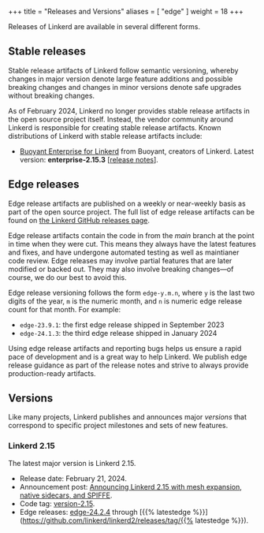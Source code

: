 +++
title = "Releases and Versions"
aliases = [ "edge" ]
weight = 18
+++

Releases of Linkerd are available in several different forms.

## Stable releases

Stable release artifacts of Linkerd follow semantic versioning, whereby changes
in major version denote large feature additions and possible breaking changes
and changes in minor versions denote safe upgrades without breaking changes.

As of February 2024, Linkerd no longer provides stable release artifacts in the
open source project itself. Instead, the vendor community around Linkerd is
responsible for creating stable release artifacts. Known distributions of
Linkerd with stable release artifacts include:

- [Buoyant Enterprise for Linkerd](https://docs.buoyant.io/buoyant-enterprise-linkerd)
  from Buoyant, creators of Linkerd.
  Latest version: **enterprise-2.15.3**
  [[release notes](https://docs.buoyant.io/release-notes/buoyant-enterprise-linkerd/enterprise-2.15.3/)].

## Edge releases

Edge release artifacts are published on a weekly or near-weekly basis as part of
the open source project. The full list of edge release artifacts can be found on
[the Linkerd GitHub releases
page](https://github.com/linkerd/linkerd2/releases).

Edge release artifacts contain the code in from the _main_ branch at the point
in time when they were cut. This means they always have the latest features and
fixes, and have undergone automated testing as well as maintianer code review.
Edge releases may involve partial features that are later modified or backed
out. They may also involve breaking changes—of course, we do our best to avoid
this.

Edge release versioning follows the form `edge-y.m.n`, where `y` is the last two
digits of the year, `m` is the numeric month, and `n` is numeric edge release
count for that month. For example:

- `edge-23.9.1`: the first edge release shipped in September 2023
- `edge-24.1.3`: the third edge release shipped in January 2024

Using edge release artifacts and reporting bugs helps us ensure a rapid pace of
development and is a great way to help Linkerd. We publish edge release guidance
as part of the release notes and strive to always provide production-ready
artifacts.

<!-- markdownlint-disable MD034 -->

## Versions

Like many projects, Linkerd publishes and announces major *versions* that
correspond to specific project milestones and sets of new features.

### Linkerd 2.15

The latest major version is Linkerd 2.15.

- Release date: February 21, 2024.
- Announcement post: [Announcing Linkerd 2.15 with mesh expansion, native
sidecars, and SPIFFE](/2024/02/21/announcing-linkerd-2.15/).
- Code tag:
[version-2.15](https://github.com/linkerd/linkerd2/releases/tag/version-2.15).
- Edge releases:
[edge-24.2.4](https://github.com/linkerd/linkerd2/releases/tag/edge-24.2.4)
through [{{% latestedge
%}}](https://github.com/linkerd/linkerd2/releases/tag/{{% latestedge %}}).
